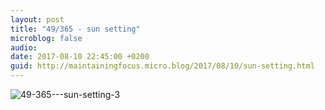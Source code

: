 ```yaml
---
layout: post
title: "49/365 - sun setting"
microblog: false
audio: 
date: 2017-08-10 22:45:00 +0200
guid: http://maintainingfocus.micro.blog/2017/08/10/sun-setting.html
---
```

<div class="kg-card-markdown"><p><img src="/wp-content/uploads/2018/04/49-365---sun-setting-3-1024x683.jpg" alt="49-365---sun-setting-3"></p>
</div>
